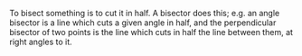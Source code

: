 To bisect something is to cut it in half. A bisector does this; e.g. an
angle bisector is a line which cuts a given angle in half, and the
perpendicular bisector of two points is the line which cuts in half the
line between them, at right angles to it.
